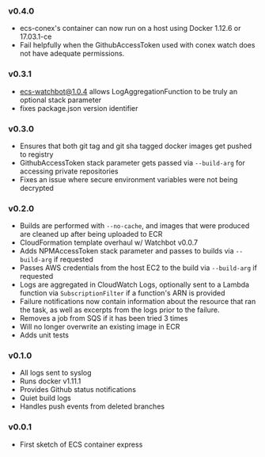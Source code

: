 ### v0.4.0

- ecs-conex's container can now run on a host using Docker 1.12.6 or 17.03.1-ce
- Fail helpfully when the GithubAccessToken used with conex watch does not have adequate permissions.

### v0.3.1

- ecs-watchbot@1.0.4 allows LogAggregationFunction to be truly an optional stack parameter
- fixes package.json version identifier

### v0.3.0

- Ensures that both git tag and git sha tagged docker images get pushed to registry
- GithubAccessToken stack parameter gets passed via `--build-arg` for accessing private repositories
- Fixes an issue where secure environment variables were not being decrypted

### v0.2.0

- Builds are performed with `--no-cache`, and images that were produced are cleaned up after being uploaded to ECR
- CloudFormation template overhaul w/ Watchbot v0.0.7
- Adds NPMAccessToken stack parameter and passes to builds via `--build-arg` if requested
- Passes AWS credentials from the host EC2 to the build via `--build-arg` if requested
- Logs are aggregated in CloudWatch Logs, optionally sent to a Lambda function via `SubscriptionFilter` if a function's ARN is provided
- Failure notifications now contain information about the resource that ran the task, as well as excerpts from the logs prior to the failure.
- Removes a job from SQS if it has been tried 3 times
- Will no longer overwrite an existing image in ECR
- Adds unit tests

### v0.1.0

- All logs sent to syslog
- Runs docker v1.11.1
- Provides Github status notifications
- Quiet build logs
- Handles push events from deleted branches

### v0.0.1

- First sketch of ECS container express
